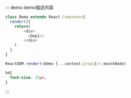 ::: demo demo描述内容

```js
class Demo extends React.Component{
  render(){
    return(
        <div>
          <Dep1/>
        </div>
    )
  }
}

ReactDOM.render(<Demo {...context.props}/>,mountNode)
```

```scss
h4{
  font-size: 32px;
}
```
:::